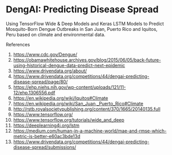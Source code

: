 # DengAI: Predicting Disease Spread
Using TensorFlow Wide & Deep Models and Keras LSTM Models to Predict Mosquito-Born Dengue Outbreaks in San Juan, Puerto Rico and Iquitos, Peru based on climate and environmental data.

References
1.	<https://www.cdc.gov/Dengue/>
2.	<https://obamawhitehouse.archives.gov/blog/2015/06/05/back-future-using-historical-dengue-data-predict-next-epidemic>
3.	https://www.drivendata.org/about/
4.	https://www.drivendata.org/competitions/44/dengai-predicting-disease-spread/page/80/
5.	https://ehp.niehs.nih.gov/wp-content/uploads/121/11-12/ehp.1306556.pdf
6.	https://en.wikipedia.org/wiki/Iquitos#Climate
7.	https://en.wikipedia.org/wiki/San_Juan,_Puerto_Rico#Climate
8.	http://rstb.royalsocietypublishing.org/content/370/1665/20140135.full
9.	https://www.tensorflow.org/
10.	https://www.tensorflow.org/tutorials/wide_and_deep
11.	https://deeplearning4j.org/lstm
12.	https://medium.com/human-in-a-machine-world/mae-and-rmse-which-metric-is-better-e60ac3bde13d
13.	https://www.drivendata.org/competitions/44/dengai-predicting-disease-spread/submissions/

